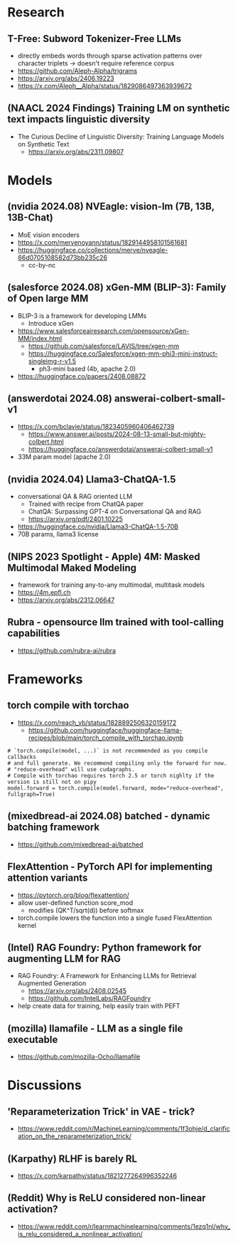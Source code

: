 # Research
## T-Free: Subword Tokenizer-Free LLMs
* directly embeds words through sparse activation patterns over character triplets -> doesn't require reference corpus
* https://github.com/Aleph-Alpha/trigrams
* https://arxiv.org/abs/2406.19223
* https://x.com/Aleph__Alpha/status/1829086497363939672

## (NAACL 2024 Findings) Training LM on synthetic text impacts linguistic diversity
* The Curious Decline of Linguistic Diversity: Training Language Models on Synthetic Text
    * https://arxiv.org/abs/2311.09807

# Models
## (nvidia 2024.08) NVEagle: vision-lm (7B, 13B, 13B-Chat)
* MoE vision encoders
* https://x.com/mervenoyann/status/1829144958101561681
* https://huggingface.co/collections/merve/nveagle-66d0705108582d73bb235c26
    * cc-by-nc

## (salesforce 2024.08) xGen-MM (BLIP-3): Family of Open large MM
* BLIP-3 is a framework for developing LMMs
    * Introduce xGen 
* https://www.salesforceairesearch.com/opensource/xGen-MM/index.html
    * https://github.com/salesforce/LAVIS/tree/xgen-mm
    * https://huggingface.co/Salesforce/xgen-mm-phi3-mini-instruct-singleimg-r-v1.5
        * ph3-mini based (4b, apache 2.0)
* https://huggingface.co/papers/2408.08872

## (answerdotai 2024.08) answerai-colbert-small-v1
* https://x.com/bclavie/status/1823405960406462739
    * https://www.answer.ai/posts/2024-08-13-small-but-mighty-colbert.html
    * https://huggingface.co/answerdotai/answerai-colbert-small-v1
* 33M param model (apache 2.0)

## (nvidia 2024.04) Llama3-ChatQA-1.5
* conversational QA & RAG oriented LLM
    * Trained with recipe from ChatQA paper
    * ChatQA: Surpassing GPT-4 on Conversational QA
and RAG
    * https://arxiv.org/pdf/2401.10225
* https://huggingface.co/nvidia/Llama3-ChatQA-1.5-70B
* 70B params, llama3 license

## (NIPS 2023 Spotlight - Apple) 4M: Masked Multimodal Maked Modeling
* framework for training any-to-any multimodal, multitask models
* https://4m.epfl.ch
* https://arxiv.org/abs/2312.06647

## Rubra - opensource llm trained with tool-calling capabilities
* https://github.com/rubra-ai/rubra

# Frameworks
## torch compile with torchao
* https://x.com/reach_vb/status/1828892506320159172
    * https://github.com/huggingface/huggingface-llama-recipes/blob/main/torch_compile_with_torchao.ipynb
```
# `torch.compile(model, ...)` is not recommended as you compile callbacks
# and full generate. We recommend compiling only the forward for now. 
# "reduce-overhead" will use cudagraphs. 
# Compile with torchao requires torch 2.5 or torch nighlty if the version is still not on pipy
model.forward = torch.compile(model.forward, mode="reduce-overhead", fullgraph=True)
```

## (mixedbread-ai 2024.08) batched - dynamic batching framework
* https://github.com/mixedbread-ai/batched

## FlexAttention - PyTorch API for implementing attention variants
* https://pytorch.org/blog/flexattention/
* allow user-defined function score_mod
    * modifies (QK^T/sqrt(d)) before softmax
* torch.compile lowers the function into a single fused FlexAttention kernel

## (Intel) RAG Foundry: Python framework for augmenting LLM for RAG
* RAG Foundry: A Framework for Enhancing LLMs for Retrieval Augmented Generation
    * https://arxiv.org/abs/2408.02545
    * https://github.com/IntelLabs/RAGFoundry
* help create data for training, help easily train with PEFT

## (mozilla) llamafile - LLM as a single file executable
* https://github.com/mozilla-Ocho/llamafile

# Discussions
## 'Reparameterization Trick' in VAE - trick?
* https://www.reddit.com/r/MachineLearning/comments/1f3ohje/d_clarification_on_the_reparameterization_trick/


## (Karpathy) RLHF is barely RL
* https://x.com/karpathy/status/1821277264996352246

## (Reddit) Why is ReLU considered non-linear activation?
* https://www.reddit.com/r/learnmachinelearning/comments/1ezq1nl/why_is_relu_considered_a_nonlinear_activation/